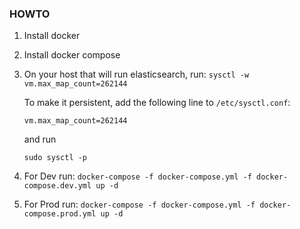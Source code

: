 ### HOWTO

1. Install docker

2. Install docker compose

3. On your host that will run elasticsearch, run: `sysctl -w vm.max_map_count=262144`

   To make it persistent, add the following line to `/etc/sysctl.conf`:

   `vm.max_map_count=262144`

   and run

   `sudo sysctl -p`

4. For Dev run:
   `docker-compose -f docker-compose.yml -f docker-compose.dev.yml up -d`
5. For Prod run:
   `docker-compose -f docker-compose.yml -f docker-compose.prod.yml up -d`

